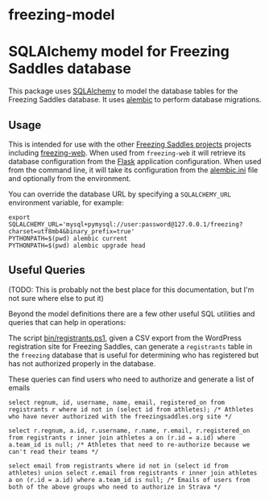 # freezing-model
SQLAlchemy model for Freezing Saddles database
==============================================

This package uses [SQLAlchemy](https://www.sqlalchemy.org/) to model the
database tables for the Freezing Saddles database. It uses
[alembic](ihttps://pypi.org/project/alembic/) to perform database migrations. 

Usage
-----
This is intended for use with the other
[Freezing Saddles projects](https://github.org/freezingsaddles/) projects
including [freezing-web](https://github.org/freezingsaddles/freezing-web).
When used from `freezing-web` it will retrieve its database configuration
from the [Flask](http://flask.pocoo.org/) application configuration. When
used from the command line, it will take its configuration from the
[alembic.ini](alembic.ini) file and optionally from the environment.

You can override the database URL by specifying a `SQLALCHEMY_URL` environment
variable, for example:

    export SQLALCHEMY_URL='mysql+pymysql://user:password@127.0.0.1/freezing?charset=utf8mb4&binary_prefix=true'
    PYTHONPATH=$(pwd) alembic current
    PYTHONPATH=$(pwd) alembic upgrade head


Useful Queries
--------------
(TODO: This is probably not the best place for this documentation, but I'm not sure where else to put it)

Beyond the model definitions there are a few other useful SQL utilities and queries that can help in operations:

The script [bin/registrants.ps1](bin/registrants.ps1), given a CSV export from the WordPress registration site for Freezing Saddles, can generate a `registrants` table in the `freezing` database that is useful for determining who has registered but has not authorized properly in the database.

These queries can find users who need to authorize and generate a list of emails 
```
select regnum, id, username, name, email, registered_on from registrants r where id not in (select id from athletes); /* Athletes who have never authorized with the freezingsaddles.org site */

select r.regnum, a.id, r.username, r.name, r.email, r.registered_on from registrants r inner join athletes a on (r.id = a.id) where a.team_id is null; /* Athletes that need to re-authorize because we can't read their teams */

select email from registrants where id not in (select id from athletes) union select r.email from registrants r inner join athletes a on (r.id = a.id) where a.team_id is null; /* Emails of users from both of the above groups who need to authorize in Strava */
```



